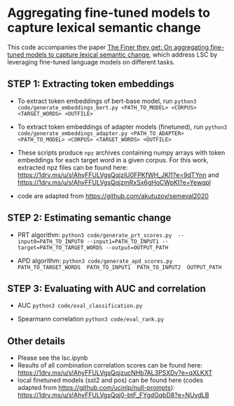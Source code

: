 # Aggregating fine-tuned models to capture lexical semantic change

This code accompanies the paper [The Finer they get: On aggregating fine-tuned models to capture lexical
semantic change](), which address LSC by leveraging fine-tuned language models on different tasks. 



##  STEP 1: Extracting token embeddings

- To extract token embeddings of bert-base model, run `python3 code/generate_embeddings_bert.py <PATH_TO_MODEL> <CORPUS> <TARGET_WORDS> <OUTFILE>`

- To extract token embeddings of adapter models (finetuned), run `python3 code/generate_embeddings_adapter.py <PATH_TO_ADAPTER> <PATH_TO_MODEL> <CORPUS> <TARGET_WORDS> <OUTFILE>`

- These scripts produce `npz` archives containing numpy arrays with token embeddings for each target word in a given corpus.
For this work, extracted npz files can be found here: https://1drv.ms/u/s!AhyFFULVgsQqjziU0FPKfWH_JKl1?e=9dTYnn and https://1drv.ms/u/s!AhyFFULVgsQqjzmRxSx6gHoCWpKI?e=Yewqpl

- code are adapted from https://github.com/akutuzov/semeval2020

##  STEP 2: Estimating semantic change
- PRT algorithm: `python3 code/generate_prt_scores.py  --input0=PATH_TO_INPUT0 --input1=PATH_TO_INPUT1 --target=PATH_TO_TARGET_WORDS --output=OUTPUT_PATH`

- APD algorithm: `python3 code/generate_apd_scores.py  PATH_TO_TARGET_WORDS  PATH_TO_INPUT1  PATH_TO_INPUT2  OUTPUT_PATH`

## STEP 3: Evaluating with AUC and correlation
- AUC `python3 code/eval_classification.py`

- Spearmann correlation `python3 code/eval_rank.py`

## Other details
- Please see the lsc.ipynb
- Results of all combination correlation scores can be found here: https://1drv.ms/u/s!AhyFFULVgsQqjzucNHb7AL3PSXDv?e=qXLKXT
- local finetuned models (sst2 and pos) can be found here (codes adapted from https://github.com/ucinlp/null-prompts): https://1drv.ms/u/s!AhyFFULVgsQqj0-btF_FYgdGqbD8?e=NUvdLB